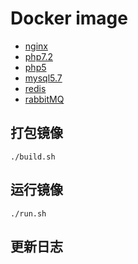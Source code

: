 #  Docker image

- [nginx](https://github.com/wxxiong6/docker-lnmp/blob/master/nginx/README.md) 
- [php7.2](https://github.com/wxxiong6/docker-lnmp/blob/master/php7.2/README.md) 
- [php5](https://github.com/wxxiong6/docker-lnmp/blob/master/php5/README.md) 
- [mysql5.7](https://github.com/wxxiong6/docker-lnmp/blob/master/nginx/mysql.md) 
- [redis](https://github.com/wxxiong6/docker-lnmp/blob/master/nginx/redis.md) 
- [rabbitMQ](https://github.com/wxxiong6/docker-lnmp/blob/master/nginx/rabbitMQ.md) 



## 打包镜像

```shell
./build.sh
```

## 运行镜像

```shell
./run.sh
```

## 更新日志
